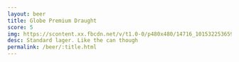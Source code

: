 ```yaml
---
layout: beer
title: Globe Premium Draught
score: 5
img: https://scontent.xx.fbcdn.net/v/t1.0-0/p480x480/14716_10153225365973745_9134185236353368363_n.jpg?oh=22da060a39cb5066aece52115cc128d1&oe=591CEDE7
desc: Standard lager. Like the can though
permalink: /beer/:title.html
---
```

